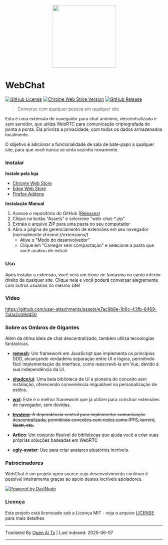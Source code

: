 <p align="center">
  <img src="https://github.com/molvqingtai/WebChat/blob/master/public/logo.png" width="200px"/>
</p>

# WebChat

[![GitHub License](https://img.shields.io/github/license/molvqingtai/WebChat)](https://github.com/molvqingtai/WebChat/blob/master/LICENSE) [![Chrome Web Store Version](https://img.shields.io/chrome-web-store/v/cpaedhbidlpnbdfegakhiamfpndhjpgf)](https://chromewebstore.google.com/detail/webchat/cpaedhbidlpnbdfegakhiamfpndhjpgf) [![GitHub Release](https://img.shields.io/github/v/release/molvqingtai/WebChat)](https://github.com/molvqingtai/WebChat/releases)

> Converse com qualquer pessoa em qualquer site

Esta é uma extensão de navegador para chat anônimo, descentralizada e sem servidor, que utiliza WebRTC para comunicação criptografada de ponta a ponta. Ela prioriza a privacidade, com todos os dados armazenados localmente.

O objetivo é adicionar a funcionalidade de sala de bate-papo a qualquer site, para que você nunca se sinta sozinho novamente.

### Instalar

**Instale pela loja**

- [Chrome Web Store](https://chromewebstore.google.com/detail/webchat/cpaedhbidlpnbdfegakhiamfpndhjpgf)
- [Edge Web Store](https://microsoftedge.microsoft.com/addons/detail/mmfdplbomjjlgdffecapcpgjmhfhmiob)
- [Firefox Addons](https://addons.mozilla.org/firefox/addon/webchat/)

**Instalação Manual**

1. Acesse o repositório do GitHub ([Releases](https://github.com/molvqingtai/WebChat/releases))
2. Clique no botão "Assets" e selecione "web-chat-*.zip"
3. Extraia o arquivo ZIP para uma pasta no seu computador
4. Abra a página de gerenciamento de extensões em seu navegador (normalmente chrome://extensions/)
   - Ative o "Modo do desenvolvedor"
   - Clique em "Carregar sem compactação" e selecione a pasta que você acabou de extrair

### Uso

Após instalar a extensão, você verá um ícone de fantasma no canto inferior direito de qualquer site. Clique nele e você poderá conversar alegremente com outros usuários no mesmo site!

### Vídeo

https://github.com/user-attachments/assets/e7ac9b8e-1b6c-43fb-8469-7a0a2c09d450

### Sobre os Ombros de Gigantes

Além da ótima ideia de chat descentralizado, também utiliza tecnologias fantásticas.

- **[remesh](https://github.com/remesh-js/remesh)**: Um framework em JavaScript que implementa os princípios DDD, alcançando verdadeira separação entre UI e lógica, permitindo fácil implementação da interface, como reescrevê-la em Vue, devido à sua independência da UI.

- **[shadcn/ui](https://ui.shadcn.com/)**: Uma bela biblioteca de UI e pioneira do conceito sem instalação, oferecendo conveniência inigualável na personalização de estilos.

- **[wxt](https://wxt.dev/)**: Este é o melhor framework que já utilizei para construir extensões de navegador, sem dúvidas.

- ~~**[trystero](https://github.com/dmotz/trystero)**: A dependência central para implementar comunicação descentralizada, permitindo conexões com redes como IPFS, torrent, Nostr, etc.~~
- **[Artico](https://github.com/matallui/artico)**: Um conjunto flexível de bibliotecas que ajuda você a criar suas próprias soluções baseadas em WebRTC

- **[ugly-avatar](https://github.com/txstc55/ugly-avatar)**: Use para criar avatares aleatórios incríveis.

### Patrocinadores

WebChat é um projeto open source cujo desenvolvimento contínuo é possível inteiramente graças ao apoio destes incríveis apoiadores.

[![Powered by DartNode](https://dartnode.com/branding/DN-Open-Source-sm.png)](https://dartnode.com "Powered by DartNode - Free VPS for Open Source")

### Licença

Este projeto está licenciado sob a Licença MIT - veja o arquivo [LICENSE](https://github.com/molvqingtai/WebChat/blob/master/LICENSE) para mais detalhes

---

Tranlated By [Open Ai Tx](https://github.com/OpenAiTx/OpenAiTx) | Last indexed: 2025-06-07

---